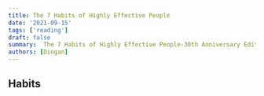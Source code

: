 ```yaml
---
title: The 7 Habits of Highly Effective People
date: '2021-09-15'
tags: ['reading']
draft: false
summary:  The 7 Habits of Highly Effective People-30th Anniversary Edition
authors: [Dingan]
---
```


## Habits
